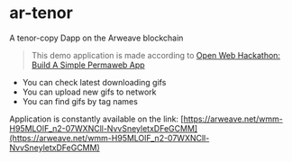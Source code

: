 # ar-tenor
A tenor-copy Dapp on the Arweave blockchain

> This demo application is made according to [Open Web Hackathon: Build A Simple Permaweb App](https://gitcoin.co/issue/ArweaveTeam/Bounties/1/3184)  

- You can check latest downloading gifs
- You can upload new gifs to network
- You can find gifs by tag names

Application is constantly available on the link: [https://arweave.net/wmm-H95MLOlF_n2-07WXNCll-NvvSneyletxDFeGCMM](https://arweave.net/wmm-H95MLOlF_n2-07WXNCll-NvvSneyletxDFeGCMM)

